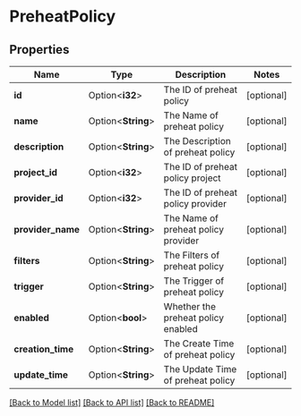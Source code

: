 # PreheatPolicy

## Properties

Name | Type | Description | Notes
------------ | ------------- | ------------- | -------------
**id** | Option<**i32**> | The ID of preheat policy | [optional]
**name** | Option<**String**> | The Name of preheat policy | [optional]
**description** | Option<**String**> | The Description of preheat policy | [optional]
**project_id** | Option<**i32**> | The ID of preheat policy project | [optional]
**provider_id** | Option<**i32**> | The ID of preheat policy provider | [optional]
**provider_name** | Option<**String**> | The Name of preheat policy provider | [optional]
**filters** | Option<**String**> | The Filters of preheat policy | [optional]
**trigger** | Option<**String**> | The Trigger of preheat policy | [optional]
**enabled** | Option<**bool**> | Whether the preheat policy enabled | [optional]
**creation_time** | Option<**String**> | The Create Time of preheat policy | [optional]
**update_time** | Option<**String**> | The Update Time of preheat policy | [optional]

[[Back to Model list]](../README.md#documentation-for-models) [[Back to API list]](../README.md#documentation-for-api-endpoints) [[Back to README]](../README.md)


